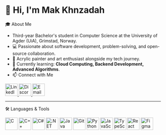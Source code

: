 # 👋 Hi, I'm Mak Khnzadah 

 🎓 About Me
- Third-year Bachelor's student in Computer Science at the University of Agder (UiA), Grimstad, Norway.  
- 💻 Passionate about software development, problem-solving, and open-source collaboration.  
- 🎨 Acrylic painter and art enthusiast alongside my tech journey.  
- 🌱 Currently learning: **Cloud Computing, Backend Development, Advanced Algorithms**.  
- 📫 Connect with Me  

<p align="left">
  <a href="https://www.linkedin.com/in/mak-khnzadah-667a7072/" target="_blank">
    <img src="https://cdn.jsdelivr.net/gh/devicons/devicon/icons/linkedin/linkedin-original.svg" alt="LinkedIn" width="40" height="40"/>
  </a>
  <a href="https://discord.com/users/mak0206" target="_blank">
  <img src="https://cdn-icons-png.flaticon.com/512/2111/2111370.png" alt="Discord" width="40" height="40"/>
</a>
  <a href="mailto:m.khnzadah@outlook.com">
    <img src="https://cdn-icons-png.flaticon.com/512/281/281769.png" alt="Email" width="40" height="40"/>
  </a>
</p>

---

 🛠️ Languages & Tools
<p align="left">
  <img src="https://cdn.jsdelivr.net/gh/devicons/devicon/icons/c/c-original.svg" alt="C" width="40" height="40"/>
  <img src="https://cdn.jsdelivr.net/gh/devicons/devicon/icons/cplusplus/cplusplus-original.svg" alt="C++" width="40" height="40"/>
  <img src="https://cdn.jsdelivr.net/gh/devicons/devicon/icons/csharp/csharp-original.svg" alt="C#" width="40" height="40"/>
  <img src="https://cdn.jsdelivr.net/gh/devicons/devicon/icons/dotnetcore/dotnetcore-original.svg" alt=".NET Core" width="40" height="40"/>
  <img src="https://cdn.jsdelivr.net/gh/devicons/devicon/icons/java/java-original.svg" alt="Java" width="40" height="40"/>
  <img src="https://cdn.jsdelivr.net/gh/devicons/devicon/icons/git/git-original.svg" alt="Git" width="40" height="40"/>
  <img src="https://cdn.jsdelivr.net/gh/devicons/devicon/icons/python/python-original.svg" alt="Python" width="40" height="40"/>
  <img src="https://cdn.jsdelivr.net/gh/devicons/devicon/icons/javascript/javascript-original.svg" alt="JavaScript" width="40" height="40"/>
  <img src="https://cdn.jsdelivr.net/gh/devicons/devicon/icons/typescript/typescript-original.svg" alt="TypeScript" width="40" height="40"/>
  <img src="https://cdn.jsdelivr.net/gh/devicons/devicon/icons/react/react-original.svg" alt="React" width="40" height="40"/>
  <img src="https://cdn.jsdelivr.net/gh/devicons/devicon/icons/figma/figma-original.svg" alt="Figma" width="40" height="40"/>
</p>

